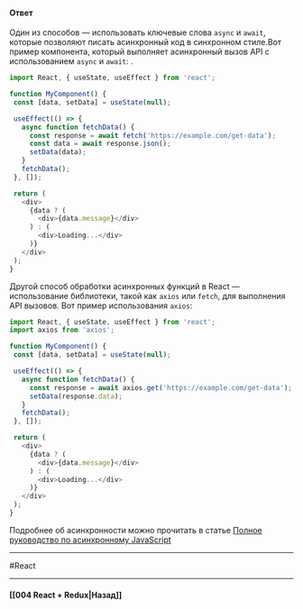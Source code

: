 #### Ответ

Один из способов — использовать ключевые слова `async` и `await`, которые позволяют писать асинхронный код в синхронном стиле.Вот пример компонента, который выполняет асинхронный вызов API с использованием `async` и `await`: .

```javascript
import React, { useState, useEffect } from 'react';

function MyComponent() {
 const [data, setData] = useState(null);

 useEffect(() => {
   async function fetchData() {
     const response = await fetch('https://example.com/get-data');
     const data = await response.json();
     setData(data);
   }
   fetchData();
 }, []);

 return (
   <div>
     {data ? (
       <div>{data.message}</div>
     ) : (
       <div>Loading...</div>
     )}
   </div>
 );
}
```

Другой способ обработки асинхронных функций в React — использование библиотеки, такой как `axios` или `fetch`, для выполнения API вызовов. Вот пример использования `axios`:

```javascript
import React, { useState, useEffect } from 'react';
import axios from 'axios';

function MyComponent() {
 const [data, setData] = useState(null);

 useEffect(() => {
   async function fetchData() {
     const response = await axios.get('https://example.com/get-data');
     setData(response.data);
   }
   fetchData();
 }, []);

 return (
   <div>
     {data ? (
       <div>{data.message}</div>
     ) : (
       <div>Loading...</div>
     )}
   </div>
 );
}
```

Подробнее об асинхронности можно прочитать в статье [Полное руководство по асинхронному JavaScript](https://it-dev-journal.ru/articles/polnoe-rukovodstvo-po-asinhronnomu-java-script)

____
#React

____

#### [[004 React + Redux|Назад]]